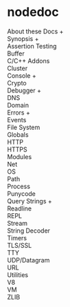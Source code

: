 # nodedoc

About these Docs +<br>
Synopsis +<br>
Assertion Testing<br>
Buffer<br>
C/C++ Addons<br>
Cluster<br>
Console +<br>
Crypto<br>
Debugger +<br>
DNS<br>
Domain<br>
Errors +<br>
Events<br>
File System<br>
Globals<br>
HTTP<br>
HTTPS<br>
Modules<br>
Net<br>
OS<br>
Path<br>
Process<br>
Punycode<br>
Query Strings +<br>
Readline<br>
REPL<br>
Stream<br>
String Decoder<br>
Timers<br>
TLS/SSL<br>
TTY<br>
UDP/Datagram<br>
URL<br>
Utilities<br>
V8<br>
VM<br>
ZLIB<br>
